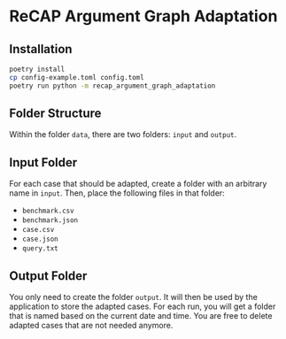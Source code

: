 # ReCAP Argument Graph Adaptation

## Installation

```sh
poetry install
cp config-example.toml config.toml
poetry run python -m recap_argument_graph_adaptation
```

## Folder Structure

Within the folder `data`, there are two folders: `input` and `output`.

## Input Folder

For each case that should be adapted, create a folder with an arbitrary name in `input`.
Then, place the following files in that folder:

-   `benchmark.csv`
-   `benchmark.json`
-   `case.csv`
-   `case.json`
-   `query.txt`

## Output Folder

You only need to create the folder `output`.
It will then be used by the application to store the adapted cases.
For each run, you will get a folder that is named based on the current date and time.
You are free to delete adapted cases that are not needed anymore.
